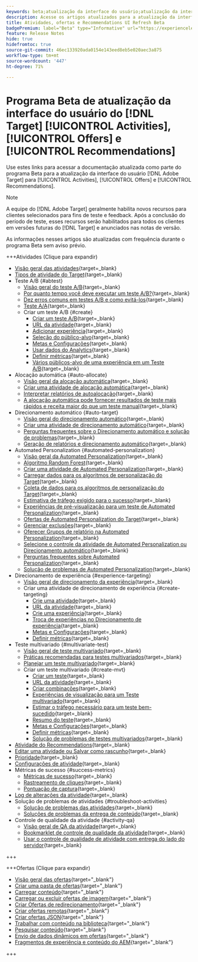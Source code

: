 ```yaml
---
keywords: beta;atualização da interface do usuário;atualização da interface;
description: Acesse os artigos atualizados para a atualização da interface do usuário do Target para Atividades, Ofertas e Recommendations
title: Atividades, ofertas e Recommendations UI Refresh Beta
badgePremium: label="Beta" type="Informative" url="https://experienceleague.adobe.com/docs/target/using/introduction/intro.html?lang=en#beta newtab=true" tooltip="Saiba mais sobre o  [!DNL Target] programa Beta."
feature: Release Notes
hide: true
hidefromtoc: true
source-git-commit: 46ec133920ada0154e143eed8eb5e020aec3a875
workflow-type: tm+mt
source-wordcount: '447'
ht-degree: 71%

---
```


# Programa Beta de atualização da interface do usuário do [!DNL Target] [!UICONTROL Activities], [!UICONTROL Offers] e [!UICONTROL Recommendations]

Use estes links para acessar a documentação atualizada como parte do programa Beta para a atualização da interface do usuário [!DNL Adobe Target] para [!UICONTROL Activities], [!UICONTROL Offers] e [!UICONTROL Recommendations].

>[!NOTE]
>
>A equipe do [!DNL Adobe Target] geralmente habilita novos recursos para clientes selecionados para fins de teste e feedback. Após a conclusão do período de teste, esses recursos serão habilitados para todos os clientes em versões futuras do [!DNL Target] e anunciados nas notas de versão.
>
>As informações nesses artigos são atualizadas com frequência durante o programa Beta sem aviso prévio.

+++Atividades (Clique para expandir)

+ [Visão geral das atividades](c-activities/activities.md){target=_blank}
+ [Tipos de atividade do Target](c-activities/target-activities-guide.md){target=_blank}
+ Teste A/B {#abtest}
   + [Visão geral do teste A/B](c-activities/t-test-ab/test-ab.md){target=_blank}
   + [Por quanto tempo você deve executar um teste A/B?](c-activities/t-test-ab/sample-size-determination.md){target=_blank}
   + [Dez erros comuns em testes A/B e como evitá-los](c-activities/t-test-ab/common-ab-testing-pitfalls.md){target=_blank}
   + [Teste A/A](/help/main/c-activities/t-test-ab/aa-testing.md){target=_blank}
   + Criar um teste A/B {#create}
      + [Criar um teste A/B](c-activities/t-test-ab/t-test-create-ab/test-create-ab.md){target=_blank}
      + [URL da atividade](c-activities/t-test-ab/t-test-create-ab/ab-activity-url.md){target=_blank}
      + [Adicionar experiência](c-activities/t-test-ab/t-test-create-ab/ab-add-experience.md){target=_blank}
      + [Seleção do público-alvo](c-activities/t-test-ab/t-test-create-ab/ab-audience.md){target=_blank}
      + [Metas e Configurações](c-activities/t-test-ab/t-test-create-ab/ab-goals-and-settings.md){target=_blank}
      + [Usar dados do Analytics](c-activities/t-test-ab/t-test-create-ab/create-a4t.md){target=_blank}
      + [Definir métricas](c-activities/t-test-ab/t-test-create-ab/ab-set-metrics.md){target=_blank}
      + [Vários públicos-alvo de uma experiência em um Teste A/B](c-activities/t-test-ab/t-test-create-ab/target-experience-to-multiple-audiences.md){target=_blank}
+ Alocação automática {#auto-allocate}
   + [Visão geral da alocação automática](c-activities/automated-traffic-allocation/automated-traffic-allocation.md){target=_blank}
   + [Criar uma atividade de alocação automática](/help/main/c-activities/automated-traffic-allocation/create-auto-allocate-activity.md){target=_blank}
   + [Interpretar relatórios de autoalocação](c-activities/automated-traffic-allocation/determine-winner.md){target=_blank}
   + [A alocação automática pode fornecer resultados de teste mais rápidos e receita maior do que um teste manual](/help/main/c-activities/automated-traffic-allocation/faster-results-higher-revenue.md){target=_blank}
+ Direcionamento automático {#auto-target}
   + [Visão geral do direcionamento automático](/help/main/c-activities/auto-target/auto-target-to-optimize.md){target=_blank}
   + [Criar uma atividade de direcionamento automático](/help/main/c-activities/auto-target/create-auto-target.md){target=_blank}
   + [Perguntas frequentes sobre o Direcionamento automático e solução de problemas](/help/main/c-activities/auto-target/auto-target-troubleshooting-faqs.md){target=_blank}
   + [Geração de relatórios e direcionamento automático](/help/main/c-activities/auto-target/reporting-and-auto-target.md){target=_blank}
+ Automated Personalization {#automated-personalization}
   + [Visão geral da Automated Personalization](c-activities/t-automated-personalization/automated-personalization.md){target=_blank}
   + [Algoritmo Random Forest](c-activities/t-automated-personalization/algo-random-forest.md){target=_blank}
   + [Criar uma atividade de Automated Personalization](c-activities/t-automated-personalization/create-ap-activity.md){target=_blank}
   + [Carregar dados para os algoritmos de personalização do Target](c-activities/t-automated-personalization/uploading-data-for-the-target-personalization-algorithms.md){target=_blank}
   + [Coleta de dados para os algoritmos de personalização do Target](c-activities/t-automated-personalization/ap-data.md){target=_blank}
   + [Estimativa de tráfego exigido para o sucesso](c-activities/t-automated-personalization/ap-traffic-estimator.md){target=_blank}
   + [ Experiências de pré-visualização para um teste de Automated Personalization](c-activities/t-automated-personalization/ap-preview-experiences.md){target=_blank}
   + [Ofertas de Automated Personalization do Target](c-activities/t-automated-personalization/ap-target-offers.md){target=_blank}
   + [Gerenciar exclusões](c-activities/t-automated-personalization/managing-exclusions.md){target=_blank}
   + [Oferecer Grupos de relatório na Automated Personalization](/help/main/c-activities/t-automated-personalization/offer-reporting-groups-in-automated-personalization.md){target=_blank}
   + [Selecione o controle da atividade de Automated Personalization ou Direcionamento automático](c-activities/t-automated-personalization/experience-as-control.md){target=_blank}
   + [Perguntas frequentes sobre Automated Personalization](c-activities/t-automated-personalization/automated-personalization-faq.md){target=_blank}
   + [Solução de problemas de Automated Personalization](c-activities/t-automated-personalization/ap-trouble.md){target=_blank}
+ Direcionamento de experiência {#experience-targeting}
   + [Visão geral de direcionamento da experiência](c-activities/t-experience-target/experience-target.md){target=_blank}
   + Criar uma atividade de direcionamento de experiência {#create-targeting}
      + [Crie uma atividade](c-activities/t-experience-target/t-xt-create/xt-create.md){target=_blank}
      + [URL da atividade](c-activities/t-experience-target/t-xt-create/xt-activity-url.md){target=_blank}
      + [Crie uma experiência](c-activities/t-experience-target/t-xt-create/xt-add-experience.md){target=_blank}
      + [Troca de experiências no Direcionamento de experiência](c-activities/t-experience-target/t-xt-create/xt-switching-experiences.md){target=_blank}
      + [Metas e Configurações](c-activities/t-experience-target/t-xt-create/xt-goals-and-settings.md){target=_blank}
      + [Definir métricas](c-activities/t-experience-target/t-xt-create/xt-set-metrics.md){target=_blank}
+ Teste multivariado {#multivariate-test}
   + [Visão geral de teste multivariado](c-activities/c-multivariate-testing/multivariate-testing.md){target=_blank}
   + [Práticas recomendadas para testes multivariados](c-activities/c-multivariate-testing/best-practices.md){target=_blank}
   + [Planejar um teste multivariado](c-activities/c-multivariate-testing/plan-mvt.md){target=_blank}
   + Criar um teste multivariado {#create-mvt}
      + [Criar um teste](c-activities/c-multivariate-testing/t-create-multivariate-test/create-multivariate-test.md){target=_blank}
      + [URL da atividade](c-activities/c-multivariate-testing/t-create-multivariate-test/url.md){target=_blank}
      + [Criar combinações](c-activities/c-multivariate-testing/t-create-multivariate-test/add-offers.md){target=_blank}
      + [Experiências de visualização para um Teste multivariado](c-activities/c-multivariate-testing/t-create-multivariate-test/preview-experiences.md){target=_blank}
      + [Estimar o tráfego necessário para um teste bem-sucedido](c-activities/c-multivariate-testing/t-create-multivariate-test/traffic-estimator.md){target=_blank}
      + [Resumo do teste](c-activities/c-multivariate-testing/t-create-multivariate-test/test-summary.md){target=_blank}
      + [Metas e Configurações](c-activities/c-multivariate-testing/t-create-multivariate-test/goals-and-settings.md){target=_blank}
      + [Definir métricas](c-activities/c-multivariate-testing/t-create-multivariate-test/mvt-set-metrics.md){target=_blank}
      + [Solução de problemas de testes multivariados](c-activities/c-multivariate-testing/t-create-multivariate-test/troubleshooting.md){target=_blank}
+ [Atividade do Recommendations](c-activities/recommendations-activity.md){target=_blank}
+ [Editar uma atividade ou Salvar como rascunho](c-activities/edit-activity.md){target=_blank}
+ [Prioridade](c-activities/priority.md){target=_blank}
+ [Configurações de atividade](c-activities/activity-settings.md){target=_blank}
+ Métricas de sucesso {#success-metrics}
   + [Métricas de sucesso](c-activities/r-success-metrics/success-metrics.md){target=_blank}
   + [Rastreamento de cliques](c-activities/r-success-metrics/click-tracking.md){target=_blank}
   + [Pontuação de captura](c-activities/r-success-metrics/capture-score.md){target=_blank}
+ [Log de alterações da atividade](c-activities/change-log.md){target=_blank}
+ Solução de problemas de atividades {#troubleshoot-activities}
   + [Solução de problemas das atividades](c-activities/c-troubleshooting-activities/troubleshooting-activities.md){target=_blank}
   + [Soluções de problemas da entrega de conteúdo](c-activities/c-troubleshooting-activities/content-trouble.md){target=_blank}
+ Controle de qualidade da atividade {#activity-qa}
   + [Visão geral de QA da atividade](c-activities/c-activity-qa/activity-qa.md){target=_blank}
   + [Bookmarklet de controle de qualidade da atividade](c-activities/c-activity-qa/activity-qa-bookmark.md){target=_blank}
   + [Usar o controle de qualidade de atividade com entrega do lado do servidor](c-activities/c-activity-qa/use-qa-mode-with-server-side-delivery.md){target=_blank}

+++

+++Ofertas (Clique para expandir)

+ [Visão geral das ofertas](/help/main/c-experiences/c-manage-content/manage-content-beta.md){target="_blank"}
+ [Criar uma pasta de ofertas](/help/main/c-experiences/c-manage-content/create-content-folder-beta.md){target="_blank"}
+ [Carregar conteúdo](/help/main/c-experiences/c-manage-content/assets-upload-beta.md){target="_blank"}
+ [Carregar ou excluir ofertas de imagem](/help/main/c-experiences/c-manage-content/assets-upload-beta.md){target="_blank"}
+ [Criar Ofertas de redirecionamento](/help/main/c-experiences/c-manage-content/offer-redirect-beta.md){target="_blank"}
+ [Criar ofertas remotas](/help/main/c-experiences/c-manage-content/about-remote-offers-beta.md){target="_blank"}
+ [Criar ofertas JSON](/help/main/c-experiences/c-manage-content/create-json-offer-beta.md){target="_blank"}
+ [Trabalhar com conteúdo na biblioteca](/help/main/c-experiences/c-manage-content/assets-working-beta.md){target="_blank"}
+ [Pesquisar conteúdo](/help/main/c-experiences/c-manage-content/filter-and-search-content.md){target="_blank"}
+ [Envio de dados dinâmicos em ofertas](/help/main/c-experiences/c-manage-content/passing-profile-attributes-to-the-html-offer.md){target="_blank"}
+ [Fragmentos de experiência e conteúdo do AEM](/help/main/c-experiences/c-manage-content/aem-experience-fragments.md){target="_blank"}

+++


